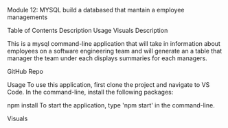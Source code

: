 Module 12: MYSQL build a databased that mantain a employee managements

Table of Contents
Description
Usage
Visuals
Description

This is a mysql command-line application that will take in information about employees on a software engineering team and will generate an a table that manager the team under each displays summaries for each managers. 

GitHub Repo

Usage
To use this application, first clone the project and navigate to VS Code. In the command-line, install the following packages:

npm install To start the application, type 'npm start' in the command-line.

Visuals
